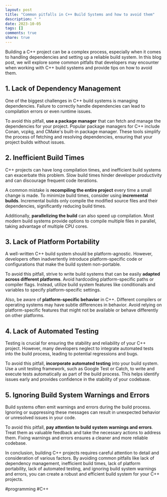 ```yaml
---
layout: post
title: "Common pitfalls in C++ Build Systems and how to avoid them"
description: " "
date: 2023-10-05
tags: []
comments: true
share: true
---
```


Building a C++ project can be a complex process, especially when it comes to handling dependencies and setting up a reliable build system. In this blog post, we will explore some common pitfalls that developers may encounter when working with C++ build systems and provide tips on how to avoid them.

## 1. Lack of Dependency Management

One of the biggest challenges in C++ build systems is managing dependencies. Failure to correctly handle dependencies can lead to compilation errors or even runtime issues. 

To avoid this pitfall, **use a package manager** that can fetch and manage the dependencies for your project. Popular package managers for C++ include Conan, vcpkg, and CMake's built-in package manager. These tools simplify the process of fetching and resolving dependencies, ensuring that your project builds without issues.

## 2. Inefficient Build Times

C++ projects can have long compilation times, and inefficient build systems can exacerbate this problem. Slow build times hinder developer productivity and can discourage frequent code iterations.

A common mistake is **recompiling the entire project** every time a small change is made. To minimize build times, consider using **incremental builds**. Incremental builds only compile the modified source files and their dependencies, significantly reducing build times.

Additionally, **parallelizing the build** can also speed up compilation. Most modern build systems provide options to compile multiple files in parallel, taking advantage of multiple CPU cores.

## 3. Lack of Platform Portability

A well-written C++ build system should be platform-agnostic. However, developers often inadvertently introduce platform-specific code or configurations that make the build system non-portable.

To avoid this pitfall, strive to write build systems that can be easily **adapted across different platforms**. Avoid hardcoding platform-specific paths or compiler flags. Instead, utilize build system features like conditionals and variables to specify platform-specific settings.

Also, be aware of **platform-specific behavior** in C++. Different compilers or operating systems may have subtle differences in behavior. Avoid relying on platform-specific features that might not be available or behave differently on other platforms.

## 4. Lack of Automated Testing

Testing is crucial for ensuring the stability and reliability of your C++ project. However, many developers neglect to integrate automated tests into the build process, leading to potential regressions and bugs.

To avoid this pitfall, **incorporate automated testing** into your build system. Use a unit testing framework, such as Google Test or Catch, to write and execute tests automatically as part of the build process. This helps identify issues early and provides confidence in the stability of your codebase.

## 5. Ignoring Build System Warnings and Errors

Build systems often emit warnings and errors during the build process. Ignoring or suppressing these messages can result in unexpected behavior or unresolved issues in your code.

To avoid this pitfall, **pay attention to build system warnings and errors**. Treat them as valuable feedback and take the necessary actions to address them. Fixing warnings and errors ensures a cleaner and more reliable codebase.

In conclusion, building C++ projects requires careful attention to detail and consideration of various factors. By avoiding common pitfalls like lack of dependency management, inefficient build times, lack of platform portability, lack of automated testing, and ignoring build system warnings and errors, you can create a robust and efficient build system for your C++ projects.

#programming #C++